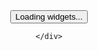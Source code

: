 
<style type="text/css">
/* Overrides of notebook CSS for static HTML export */
div#notebook {
  overflow: visible;
  border-top: none;
}@media print {
  div.cell {
    display: block;
    page-break-inside: avoid;
  }
  div.output_wrapper {
    display: block;
    page-break-inside: avoid;
  }
  div.output {
    display: block;
    page-break-inside: avoid;
  }
}
</style>
<center>

<!-- Loading mathjax macro -->
<!-- Load mathjax -->
<script src="https://cdnjs.cloudflare.com/ajax/libs/mathjax/2.7.5/latest.js?config=TeX-AMS_HTML"></script>
<!-- MathJax configuration -->
<script type="text/x-mathjax-config">
MathJax.Hub.Config({
    tex2jax: {
        inlineMath: [ ['$','$'], ["\\(","\\)"] ],
        displayMath: [ ['$$','$$'], ["\\[","\\]"] ],
        processEscapes: true,
        processEnvironments: true
    },
    // Center justify equations in code and markdown cells. Elsewhere
    // we use CSS to left justify single line equations in code cells.
    displayAlign: 'center',
    "HTML-CSS": {
        styles: {'.MathJax_Display': {"margin": 0}},
        linebreaks: { automatic: true }
    }
});
</script>
<!-- End of mathjax configuration -->

<style>
        .cell.nbinteract-left {
            width: 50%;
            float: left;
        }

        .cell.nbinteract-right {
            width: 50%;
            float: right;
        }

        .cell.nbinteract-hide_in > .input {
            display: none;
        }

        .cell.nbinteract-hide_out > .output_wrapper {
            display: none;
        }

        .cell:after {
          content: "";
          display: table;
          clear: both;
        }

        div.output_subarea {
            max-width: initial;
        }

        .jp-OutputPrompt {
            display: none;
        }
    </style>
  <div tabindex="-1" id="notebook" class="border-box-sizing">
    <div class="container">
      



  <div class="cell text_cell">
    <button class="js-nbinteract-widget">
      Loading widgets...
    </button>
  </div>




  

  <div class="nbinteract-hide_in
      cell border-box-sizing code_cell rendered">
    <div class="input">

<div class="inner_cell">
    <div class="input_area">
<div class=" highlight hl-ipython3"><pre><span></span><span class="c1">#nbi:hide_in</span>
<span class="kn">import</span> <span class="nn">numpy</span> <span class="k">as</span> <span class="nn">np</span> 
<span class="kn">import</span> <span class="nn">pandas</span> <span class="k">as</span> <span class="nn">pd</span> 
<span class="kn">import</span> <span class="nn">matplotlib.pyplot</span> <span class="k">as</span> <span class="nn">plt</span>
<span class="kn">import</span> <span class="nn">string</span>
<span class="kn">from</span> <span class="nn">ipywidgets</span> <span class="kn">import</span> <span class="n">widgets</span>
<span class="kn">from</span> <span class="nn">ipywidgets</span> <span class="kn">import</span> <span class="n">interact</span><span class="p">,</span> <span class="n">interactive</span>
<span class="kn">from</span> <span class="nn">IPython.display</span> <span class="kn">import</span> <span class="n">display</span>
<span class="kn">import</span> <span class="nn">numpy</span> <span class="k">as</span> <span class="nn">np</span>
<span class="kn">import</span> <span class="nn">requests</span>
<span class="kn">import</span> <span class="nn">warnings</span>
<span class="n">warnings</span><span class="o">.</span><span class="n">filterwarnings</span><span class="p">(</span><span class="s1">&#39;ignore&#39;</span><span class="p">)</span>
</pre></div>

    </div>
</div>
</div>

  </div>

  

  <div class="nbinteract-hide_in
      cell border-box-sizing code_cell rendered">
    <div class="input">

<div class="inner_cell">
    <div class="input_area">
<div class=" highlight hl-ipython3"><pre><span></span><span class="c1">#nbi:hide_in</span>
<span class="n">df</span> <span class="o">=</span> <span class="n">pd</span><span class="o">.</span><span class="n">read_html</span><span class="p">(</span><span class="s2">&quot;data.html&quot;</span><span class="p">)[</span><span class="mi">0</span><span class="p">]</span>
<span class="n">pd</span><span class="o">.</span><span class="n">set_option</span><span class="p">(</span><span class="s1">&#39;display.max_rows&#39;</span><span class="p">,</span> <span class="kc">None</span><span class="p">)</span>
<span class="n">pd</span><span class="o">.</span><span class="n">set_option</span><span class="p">(</span><span class="s1">&#39;display.max_columns&#39;</span><span class="p">,</span> <span class="kc">None</span><span class="p">)</span>
<span class="n">pd</span><span class="o">.</span><span class="n">set_option</span><span class="p">(</span><span class="s1">&#39;display.width&#39;</span><span class="p">,</span> <span class="kc">None</span><span class="p">)</span>
<span class="n">pd</span><span class="o">.</span><span class="n">set_option</span><span class="p">(</span><span class="s1">&#39;display.max_colwidth&#39;</span><span class="p">,</span> <span class="o">-</span><span class="mi">1</span><span class="p">)</span>

<span class="n">df</span><span class="o">.</span><span class="n">drop</span><span class="p">([</span><span class="s1">&#39;HOSTEL_ROOM&#39;</span><span class="p">],</span> <span class="n">axis</span><span class="o">=</span><span class="mi">1</span><span class="p">,</span> <span class="n">inplace</span><span class="o">=</span><span class="kc">True</span><span class="p">)</span>
<span class="n">df</span><span class="o">.</span><span class="n">drop_duplicates</span><span class="p">(</span><span class="n">keep</span><span class="o">=</span><span class="kc">False</span><span class="p">,</span><span class="n">inplace</span><span class="o">=</span><span class="kc">True</span><span class="p">)</span>

<span class="n">df</span> <span class="o">=</span> <span class="n">df</span><span class="p">[</span><span class="n">df</span><span class="p">[</span><span class="s1">&#39;STUDENT_ID&#39;</span><span class="p">]</span><span class="o">.</span><span class="n">str</span><span class="o">.</span><span class="n">contains</span><span class="p">(</span><span class="s1">&#39;B1&#39;</span><span class="p">)]</span>

<span class="n">df</span><span class="o">.</span><span class="n">dropna</span><span class="p">(</span><span class="n">subset</span><span class="o">=</span><span class="p">[</span><span class="s1">&#39;HOSTEL&#39;</span><span class="p">],</span> <span class="n">inplace</span><span class="o">=</span><span class="kc">True</span><span class="p">)</span>
<span class="n">df</span> <span class="o">=</span> <span class="n">df</span><span class="p">[</span><span class="n">df</span><span class="o">.</span><span class="n">HOSTEL</span> <span class="o">!=</span> <span class="s1">&#39;Withdrawl&#39;</span><span class="p">]</span>
<span class="n">df</span> <span class="o">=</span> <span class="n">df</span><span class="p">[</span><span class="n">df</span><span class="o">.</span><span class="n">HOSTEL</span> <span class="o">!=</span> <span class="s1">&#39;Withdrawal&#39;</span><span class="p">]</span>
<span class="n">df</span> <span class="o">=</span> <span class="n">df</span><span class="p">[</span><span class="n">df</span><span class="o">.</span><span class="n">HOSTEL</span> <span class="o">!=</span> <span class="s1">&#39;Temporary Withdrawal&#39;</span><span class="p">]</span>
<span class="n">df</span> <span class="o">=</span> <span class="n">df</span><span class="p">[</span><span class="n">df</span><span class="o">.</span><span class="n">HOSTEL</span> <span class="o">!=</span> <span class="s1">&#39;Permanent Withdrawal&#39;</span><span class="p">]</span>
<span class="n">df</span> <span class="o">=</span> <span class="n">df</span><span class="p">[</span><span class="n">df</span><span class="o">.</span><span class="n">HOSTEL</span> <span class="o">!=</span> <span class="s1">&#39;PERMANENT WITHDRAWAL&#39;</span><span class="p">]</span>
<span class="n">df</span> <span class="o">=</span> <span class="n">df</span><span class="p">[</span><span class="n">df</span><span class="o">.</span><span class="n">HOSTEL</span> <span class="o">!=</span> <span class="s1">&#39;Registration Cancelled&#39;</span><span class="p">]</span>
<span class="c1">#df = df[df.HOSTEL != &#39;Thesis submission&#39;]</span>
<span class="c1">#df = df[df.HOSTEL != &#39;Thesis&#39;]</span>
<span class="c1">#df = df[df.HOSTEL != &#39;PS2&#39;]</span>
<span class="c1">#df = df[df.HOSTEL != &#39;Graduate&#39;]</span>
<span class="n">df</span><span class="o">.</span><span class="n">index</span> <span class="o">=</span> <span class="nb">range</span><span class="p">(</span><span class="mi">1</span><span class="p">,</span><span class="n">df</span><span class="o">.</span><span class="n">shape</span><span class="p">[</span><span class="mi">0</span><span class="p">]</span><span class="o">+</span><span class="mi">1</span><span class="p">)</span>

<span class="n">year</span><span class="o">=</span> <span class="p">[]</span>
<span class="k">for</span> <span class="n">ID</span> <span class="ow">in</span> <span class="n">df</span><span class="p">[</span><span class="s1">&#39;STUDENT_ID&#39;</span><span class="p">]</span><span class="o">.</span><span class="n">tolist</span><span class="p">():</span>
    <span class="n">year</span><span class="o">.</span><span class="n">append</span><span class="p">(</span><span class="n">ID</span><span class="p">[:</span><span class="mi">4</span><span class="p">])</span>
<span class="n">df</span><span class="p">[</span><span class="s1">&#39;BATCH&#39;</span><span class="p">]</span> <span class="o">=</span> <span class="n">year</span>

<span class="n">hostel_items</span> <span class="o">=</span> <span class="p">[</span><span class="s1">&#39;All&#39;</span><span class="p">]</span><span class="o">+</span><span class="nb">sorted</span><span class="p">(</span><span class="n">df</span><span class="p">[</span><span class="s1">&#39;HOSTEL&#39;</span><span class="p">]</span><span class="o">.</span><span class="n">unique</span><span class="p">()</span><span class="o">.</span><span class="n">tolist</span><span class="p">())</span>
<span class="n">year_items</span> <span class="o">=</span> <span class="p">[</span><span class="s1">&#39;All&#39;</span><span class="p">]</span><span class="o">+</span><span class="nb">sorted</span><span class="p">(</span><span class="n">df</span><span class="p">[</span><span class="s1">&#39;BATCH&#39;</span><span class="p">]</span><span class="o">.</span><span class="n">unique</span><span class="p">()</span><span class="o">.</span><span class="n">tolist</span><span class="p">())</span>
<span class="nd">@interact</span><span class="p">(</span>
    <span class="n">Hostel</span><span class="o">=</span><span class="n">hostel_items</span><span class="p">,</span> 
    <span class="n">Show</span><span class="o">=</span><span class="p">(</span><span class="mi">1</span><span class="p">,</span> <span class="n">df</span><span class="o">.</span><span class="n">shape</span><span class="p">[</span><span class="mi">0</span><span class="p">]),</span> 
    <span class="n">Year</span><span class="o">=</span><span class="n">year_items</span><span class="p">,</span> <span class="n">Name</span><span class="o">=</span><span class="s1">&#39;&#39;</span><span class="p">)</span>

<span class="k">def</span> <span class="nf">view</span><span class="p">(</span><span class="n">Hostel</span><span class="o">=</span><span class="s1">&#39;&#39;</span><span class="p">,</span> <span class="n">Year</span><span class="o">=</span><span class="s1">&#39;&#39;</span><span class="p">,</span> <span class="n">Name</span><span class="o">=</span><span class="s1">&#39;All&#39;</span><span class="p">,</span> <span class="n">Show</span><span class="o">=</span><span class="s1">&#39;15&#39;</span><span class="p">):</span>
    <span class="k">if</span> <span class="n">Hostel</span><span class="o">==</span><span class="s2">&quot;All&quot;</span> <span class="ow">and</span> <span class="n">Year</span><span class="o">==</span><span class="s2">&quot;All&quot;</span><span class="p">:</span>
        <span class="k">return</span> <span class="n">df</span><span class="p">[</span><span class="n">df</span><span class="p">[</span><span class="s1">&#39;NAME&#39;</span><span class="p">]</span><span class="o">.</span><span class="n">str</span><span class="o">.</span><span class="n">contains</span><span class="p">(</span><span class="n">Name</span><span class="o">.</span><span class="n">upper</span><span class="p">())]</span><span class="o">.</span><span class="n">head</span><span class="p">(</span><span class="n">Show</span><span class="p">)</span>
    <span class="k">elif</span> <span class="n">Hostel</span><span class="o">==</span><span class="s2">&quot;All&quot;</span> <span class="ow">and</span> <span class="n">Year</span><span class="o">!=</span><span class="s2">&quot;All&quot;</span><span class="p">:</span>
        <span class="k">return</span> <span class="n">df</span><span class="p">[</span><span class="n">df</span><span class="p">[</span><span class="s1">&#39;BATCH&#39;</span><span class="p">]</span><span class="o">==</span><span class="n">Year</span><span class="p">][</span><span class="n">df</span><span class="p">[</span><span class="s1">&#39;NAME&#39;</span><span class="p">]</span><span class="o">.</span><span class="n">str</span><span class="o">.</span><span class="n">contains</span><span class="p">(</span><span class="n">Name</span><span class="o">.</span><span class="n">upper</span><span class="p">())]</span><span class="o">.</span><span class="n">head</span><span class="p">(</span><span class="n">Show</span><span class="p">)</span>
    <span class="k">elif</span> <span class="n">Hostel</span><span class="o">!=</span><span class="s2">&quot;All&quot;</span> <span class="ow">and</span> <span class="n">Year</span><span class="o">==</span><span class="s2">&quot;All&quot;</span><span class="p">:</span>
        <span class="k">return</span> <span class="n">df</span><span class="p">[</span><span class="n">df</span><span class="p">[</span><span class="s1">&#39;HOSTEL&#39;</span><span class="p">]</span><span class="o">==</span><span class="n">Hostel</span><span class="p">][</span><span class="n">df</span><span class="p">[</span><span class="s1">&#39;NAME&#39;</span><span class="p">]</span><span class="o">.</span><span class="n">str</span><span class="o">.</span><span class="n">contains</span><span class="p">(</span><span class="n">Name</span><span class="o">.</span><span class="n">upper</span><span class="p">())]</span><span class="o">.</span><span class="n">head</span><span class="p">(</span><span class="n">Show</span><span class="p">)</span>
    <span class="k">elif</span> <span class="n">Hostel</span><span class="o">!=</span><span class="s2">&quot;All&quot;</span> <span class="ow">and</span> <span class="n">Year</span><span class="o">!=</span><span class="s2">&quot;All&quot;</span><span class="p">:</span>
        <span class="k">return</span> <span class="n">df</span><span class="p">[</span><span class="n">df</span><span class="p">[</span><span class="s1">&#39;HOSTEL&#39;</span><span class="p">]</span><span class="o">==</span><span class="n">Hostel</span><span class="p">][</span><span class="n">df</span><span class="p">[</span><span class="s1">&#39;BATCH&#39;</span><span class="p">]</span><span class="o">==</span><span class="n">Year</span><span class="p">][</span><span class="n">df</span><span class="p">[</span><span class="s1">&#39;NAME&#39;</span><span class="p">]</span><span class="o">.</span><span class="n">str</span><span class="o">.</span><span class="n">contains</span><span class="p">(</span><span class="n">Name</span><span class="o">.</span><span class="n">upper</span><span class="p">())]</span><span class="o">.</span><span class="n">head</span><span class="p">(</span><span class="n">Show</span><span class="p">)</span>
   
</pre></div>

    </div>
</div>
</div>

<div class="output_wrapper">
<div class="output">


<div class="output_area">

    



  <div class="output_subarea output_widget_view ">
    <button class="js-nbinteract-widget">
      Loading widgets...
    </button>
  </div>

</div>

</div>
</div>

  </div>

  
<!--
  <div class="
      cell border-box-sizing code_cell rendered">
    <div class="input">

<div class="inner_cell">
    <div class="input_area">
<div class=" highlight hl-ipython3"><pre><span></span> 
</pre></div>

    </div>
</div>
</div>

  </div> -->


<!-- Loads nbinteract package -->
<script src="https://unpkg.com/nbinteract-core" async></script>
<script>
  (function setupNbinteract() {
    // If NbInteract hasn't loaded, wait one second and try again
    if (window.NbInteract === undefined) {
      setTimeout(setupNbinteract, 1000)
      return
    }

    var interact = new window.NbInteract({
      spec: 'symbionts/notebooks/master',
      baseUrl: 'https://mybinder.org',
      provider: 'gh',
    })
    interact.prepare()

    window.interact = interact
  })()
</script>
    </div>
  </div>
</center>
